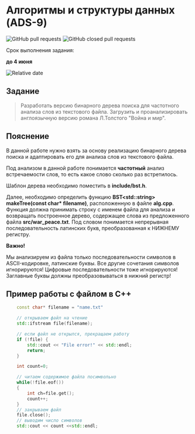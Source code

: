 # Алгоритмы и структуры данных (ADS-9)

![GitHub pull requests](https://img.shields.io/github/issues-pr/NNTU-CS/ADS-9)
![GitHub closed pull requests](https://img.shields.io/github/issues-pr-closed/NNTU-CS/ADS-9)

Срок выполнения задания:

**до 4 июня** 

![Relative date](https://img.shields.io/date/1685912400)

## Задание

> Разработать версию бинарного дерева поиска для частотного анализа слов из текстового файла. Загрузить и проанализировать англоязычную версию романа Л.Толстого "Война и мир".

## Пояснение

В данной работе нужно взять за основу реализацию бинарного дерева поиска и адаптировать его для анализа слов из текстового файла. 

Под анализом в данной работе понимается **частотный** анализ встречаемости слов, то есть какое слово сколько раз встретилось.

Шаблон дерева необходимо поместить в **include/bst.h**.

Далее, необходимо определить функцию __BST\<std::string\> makeTree(const char* filename)__, расположенную в файле **alg.cpp**. Функция должна принимать строку с именем файла для анализа и возвращать построенное дерево, содержащее слова из предложенного файла **src/war_peace.txt**. Под словом понимается непрерывная последовательность латинских букв, преобразованная к НИЖНЕМУ регистру.

**Важно!**

Мы анализируем из файла только последовательности символов в ASCII-кодировке, латинские буквы. Все другие сочетания символов игнорируются! Цифровые последовательности тоже игнорируются! Заглавные буквы должны преобразовываться в нижний регистр! 

## Пример работы с файлом в С++

```cpp
    const char* filename = "name.txt"

    // открываем файл на чтение
    std::ifstream file(filename);

    // если файл не открылся, прекращаем работу
    if (!file) {
        std::cout << "File error!" << std::endl;
        return;
    }

    int count=0;

    // читаем содержимое файла посимвольно
    while(!file.eof())
    {
        int ch=file.get();
        count++;
    }
    // закрываем файл
    file.close();
    // выводим число символов
    std::cout << count <<std::endl;
```
